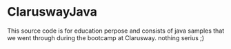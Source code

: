 # ClaruswayJava
This source code is for education perpose and consists of java samples that we went through during the bootcamp at Clarusway.
nothing serius ;)
